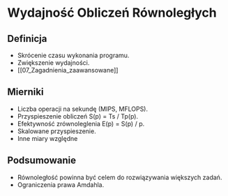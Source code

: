# Wydajność Obliczeń Równoległych

## Definicja
- Skrócenie czasu wykonania programu.
- Zwiększenie wydajności.
- [[07_Zagadnienia_zaawansowane]]

## Mierniki
- Liczba operacji na sekundę (MIPS, MFLOPS).
- Przyspieszenie obliczeń S(p) = Ts / Tp(p).
- Efektywność zrównoleglenia E(p) = S(p) / p.
- Skalowane przyspieszenie.
- Inne miary względne

## Podsumowanie
- Równoległość powinna być celem do rozwiązywania większych zadań.
- Ograniczenia prawa Amdahla.
